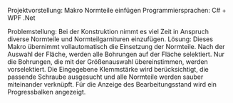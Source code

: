 Projektvorstellung: Makro Normteile einfügen
Programmiersprachen: C# + WPF .Net

Problemstellung: Bei der Konstruktion nimmt es viel Zeit in Anspruch diverse Normteile und Normteilgarnituren einzufügen. 
Lösung: Dieses Makro übernimmt vollautomatisch die Einsetzung der Normteile. Nach der Auswahl der Fläche, werden alle Bohrungen 
auf der Fläche selektiert. Nur die Bohrungen, die mit der Größenauswahl übereinstimmen, werden vorselektiert. 
Die Eingegebene Klemmstärke wird berücksichtigt, die passende Schraube ausgesucht und alle Normteile werden sauber miteinander verknüpft.
Für die Anzeige des Bearbeitungsstand wird ein Progressbalken angezeigt.

